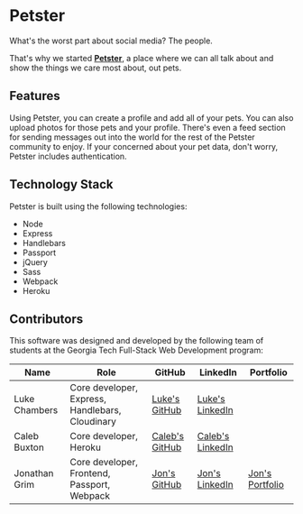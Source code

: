 # Petster
What's the worst part about social media? The people.

That's why we started **[Petster](https://thepetbook.herokuapp.com/)**, a place where we can all talk about and show the things we care most about, out pets.

## Features
Using Petster, you can create a profile and add all of your pets. You can also upload photos for those pets and your profile. There's even a feed section for sending messages out into the world for the rest of the Petster community to enjoy. If your concerned about your pet data, don't worry, Petster includes authentication.

## Technology Stack
Petster is built using the following technologies:

- Node
- Express
- Handlebars
- Passport
- jQuery
- Sass
- Webpack
- Heroku

## Contributors
This software was designed and developed by the following team of students at the Georgia Tech Full-Stack Web Development program:


|Name|Role|GitHub|LinkedIn|Portfolio|
|----|----|------|--------|---------|
|Luke Chambers|Core developer, Express, Handlebars, Cloudinary|[Luke's GitHub](https://github.com/lchambers6)|[Luke's LinkedIn](https://www.linkedin.com/in/luke-chambers-09997aa9/)
|Caleb Buxton|Core developer, Heroku|[Caleb's GitHub](https://github.com/CalebBuxton)|[Caleb's LinkedIn](https://www.linkedin.com/in/calebbuxton/)
|Jonathan Grim|Core developer, Frontend, Passport, Webpack|[Jon's GitHub](https://github.com/jongrim)|[Jon's LinkedIn](https://www.linkedin.com/in/jonathangrim/)|[Jon's Portfolio](https://jongrim.github.io/portfolio)
